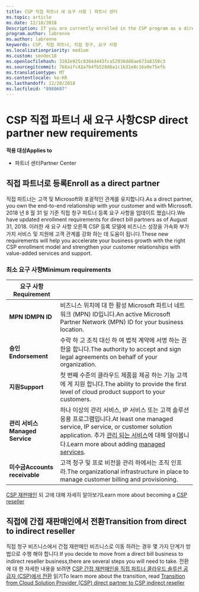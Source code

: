 ```yaml
---
title: CSP 직접 파트너 새 요구 사항 | 파트너 센터
ms.topic: article
ms.date: 12/18/2018
Description: If you are currently enrolled in the CSP program as a direct partner, you should prepare to meet these updated support and services requirements.
program.author: labrenne
ms.author: labrenne
keywords: CSP, 직접 파트너, 직접 청구, 요구 사항
ms.localizationpriority: medium
ms.custom: seodec18
ms.openlocfilehash: 3282e925c9364d443fca52036dd8ae673a8350c3
ms.sourcegitcommit: 768a1fc42a7b4fb528d6a1c1b31e8c16a0e75efb
ms.translationtype: MT
ms.contentlocale: ko-KR
ms.lasthandoff: 12/20/2018
ms.locfileid: "8980607"
---
```

# <a name="csp-direct-partner-new-requirements"></a><span data-ttu-id="f9ad0-103">CSP 직접 파트너 새 요구 사항</span><span class="sxs-lookup"><span data-stu-id="f9ad0-103">CSP direct partner new requirements</span></span>

**<span data-ttu-id="f9ad0-104">적용 대상</span><span class="sxs-lookup"><span data-stu-id="f9ad0-104">Applies to</span></span>**

- <span data-ttu-id="f9ad0-105">파트너 센터</span><span class="sxs-lookup"><span data-stu-id="f9ad0-105">Partner Center</span></span>

## <a name="enroll-as-a-direct-partner"></a><span data-ttu-id="f9ad0-106">직접 파트너로 등록</span><span class="sxs-lookup"><span data-stu-id="f9ad0-106">Enroll as a direct partner</span></span>

<span data-ttu-id="f9ad0-107">직접 파트너는 고객 및 Microsoft와 포괄적인 관계를 유지합니다.</span><span class="sxs-lookup"><span data-stu-id="f9ad0-107">As a direct partner, you own the end-to-end relationship with your customer and with Microsoft.</span></span> <span data-ttu-id="f9ad0-108">2018 년 8 월 31 일 기준 직접 청구 파트너 등록 요구 사항을 업데이트 했습니다.</span><span class="sxs-lookup"><span data-stu-id="f9ad0-108">We have updated enrollment requirements for direct bill partners as of August 31, 2018.</span></span> <span data-ttu-id="f9ad0-109">이러한 새 요구 사항 오른쪽 CSP 등록 모델에 비즈니스 성장을 가속화 부가 가치 서비스 및 지원에 고객 관계를 강화 하는 데 도움이 됩니다.</span><span class="sxs-lookup"><span data-stu-id="f9ad0-109">These new requirements will help you accelerate your business growth with the right CSP enrollment model and strengthen your customer relationships with value-added services and support.</span></span> 

### <a name="minimum-requirements"></a><span data-ttu-id="f9ad0-110">최소 요구 사항</span><span class="sxs-lookup"><span data-stu-id="f9ad0-110">Minimum requirements</span></span>

|**<span data-ttu-id="f9ad0-111">요구 사항</span><span class="sxs-lookup"><span data-stu-id="f9ad0-111">Requirement</span></span>**|                             |
|--------------------------------|--------------------------------------------------------------|
|**<span data-ttu-id="f9ad0-112">MPN ID</span><span class="sxs-lookup"><span data-stu-id="f9ad0-112">MPN ID</span></span>**   |<span data-ttu-id="f9ad0-113">비즈니스 위치에 대 한 활성 Microsoft 파트너 네트워크 (MPN) ID입니다.</span><span class="sxs-lookup"><span data-stu-id="f9ad0-113">An active Microsoft Partner Network (MPN) ID for your business location.</span></span>   |
|**<span data-ttu-id="f9ad0-114">승인</span><span class="sxs-lookup"><span data-stu-id="f9ad0-114">Endorsement</span></span>**   |<span data-ttu-id="f9ad0-115">수락 하 고 조직 대신 하 여 법적 계약에 서명 하는 권한을 합니다.</span><span class="sxs-lookup"><span data-stu-id="f9ad0-115">The authority to accept and sign legal agreements on behalf of your organization.</span></span>|
|**<span data-ttu-id="f9ad0-116">지원</span><span class="sxs-lookup"><span data-stu-id="f9ad0-116">Support</span></span>**   |<span data-ttu-id="f9ad0-117">첫 번째 수준의 클라우드 제품을 제공 하는 기능 고객에 게 지원 합니다.</span><span class="sxs-lookup"><span data-stu-id="f9ad0-117">The ability to provide the first level of cloud product support to your customers.</span></span>|
|**<span data-ttu-id="f9ad0-118">관리 서비스</span><span class="sxs-lookup"><span data-stu-id="f9ad0-118">Managed Service</span></span>**   |<span data-ttu-id="f9ad0-119">하나 이상의 관리 서비스, IP 서비스 또는 고객 솔루션 응용 프로그램입니다.</span><span class="sxs-lookup"><span data-stu-id="f9ad0-119">At least one managed service, IP service, or customer solution application.</span></span> <span data-ttu-id="f9ad0-120">추가 [관리 되는 서비스](https://partner.microsoft.com/en-US/business-opportunities/managed-services-provider)에 대해 알아봅니다.</span><span class="sxs-lookup"><span data-stu-id="f9ad0-120">Learn more about adding [managed services](https://partner.microsoft.com/en-US/business-opportunities/managed-services-provider).</span></span>|
|**<span data-ttu-id="f9ad0-121">미수금</span><span class="sxs-lookup"><span data-stu-id="f9ad0-121">Accounts receivable</span></span>** |<span data-ttu-id="f9ad0-122">고객 청구 및 프로 비전을 관리 하에서는 조직 인프라.</span><span class="sxs-lookup"><span data-stu-id="f9ad0-122">The organizational infrastructure in place to manage customer billing and provisioning.</span></span> 

<span data-ttu-id="f9ad0-123">[CSP 재판매인](https://partner.microsoft.com/cloud-solution-provider) 되 고에 대해 자세히 알아보기</span><span class="sxs-lookup"><span data-stu-id="f9ad0-123">Learn more about becoming a [CSP reseller](https://partner.microsoft.com/cloud-solution-provider)</span></span>

## <a name="transition-from-direct-to-indirect-reseller"></a><span data-ttu-id="f9ad0-124">직접에 간접 재판매인에서 전환</span><span class="sxs-lookup"><span data-stu-id="f9ad0-124">Transition from direct to indirect reseller</span></span>

<span data-ttu-id="f9ad0-125">직접 청구 비즈니스에서 간접 재판매인 비즈니스로 이동 하려는 경우 몇 가지 단계가 방법으로 수행 해야 합니다.</span><span class="sxs-lookup"><span data-stu-id="f9ad0-125">If you decide to move from a direct bill business to indirect reseller business,there are several steps you will need to take.</span></span> <span data-ttu-id="f9ad0-126">전환에 대 한 자세한 내용을 보려면 [CSP 간접 재판매인을 직접 파트너 클라우드 솔루션 공급자 (CSP)에서 전환](transition-direct-to-indirect) 읽기</span><span class="sxs-lookup"><span data-stu-id="f9ad0-126">To learn more about the transition, read [Transition from Cloud Solution Provider (CSP) direct partner to CSP indirect reseller](transition-direct-to-indirect)</span></span> 